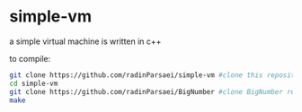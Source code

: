 # simple-vm
a simple virtual machine is written in c++

to compile:
```bash
git clone https://github.com/radinParsaei/simple-vm #clone this repository
cd simple-vm
git clone https://github.com/radinParsaei/BigNumber #clone BigNumber repository
make
```
